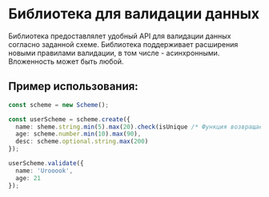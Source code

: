 # Библиотека для валидации данных
Библиотека предоставлялет удобный API для валидации данных согласно заданной схеме. Библиотека поддерживает расширения новыми правилами валидации, в том числе - асинхронными. Вложенность может быть любой.
## Пример использования:
```ts
const scheme = new Scheme();

const userScheme = scheme.create({
  name: sheme.string.min(5).max(20).check(isUnique /* Функция возвращает промис */),
  age: scheme.number.min(10).max(90),
  desc: scheme.optional.string.max(200)
});

userScheme.validate({
  name: 'Urooook',
  age: 21
});
```
